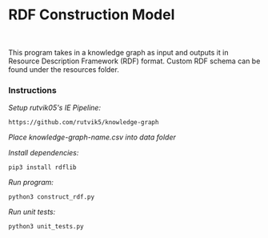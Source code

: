 # RDF Construction Model

<br>

This program takes in a knowledge graph as input and outputs it in Resource Description Framework (RDF) format. Custom RDF schema can be found under the resources folder.

### Instructions

*Setup rutvik05's IE Pipeline:*
```
https://github.com/rutvik5/knowledge-graph
```

*Place knowledge-graph-name.csv into data folder*

*Install dependencies:*
```
pip3 install rdflib
```

*Run program:*
```
python3 construct_rdf.py
```

*Run unit tests:*
```
python3 unit_tests.py
```
